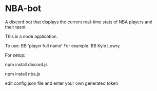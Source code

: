 # NBA-bot
A discord bot that displays the current real-time stats of NBA players and their team.

This is a node application.

To use:
BB 'player full name'
For example:
BB Kyle Lowry


For setup:

npm install discord.js

npm install nba.js

edit config.json file and enter your own generated token
